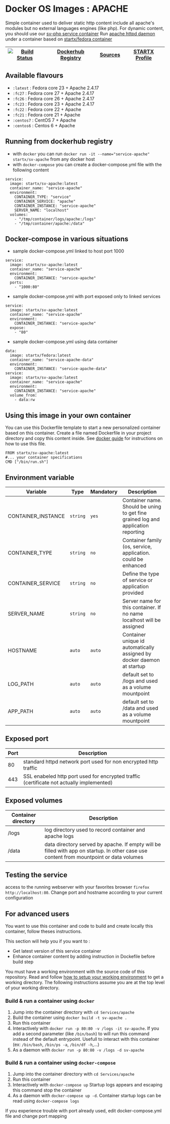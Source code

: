 # Docker OS Images : APACHE

Simple container used to deliver static http content include all apache's modules but no external languages engines (like php). For dynamic content, you should use our [sv-php service container](https://hub.docker.com/r/startx/sv-php)
Run [apache httpd daemon](https://httpd.apache.org/) under a container 
based on [startx/fedora container](https://hub.docker.com/r/startx/fedora)

| [![Build Status](https://travis-ci.org/startxfr/docker-images.svg?branch=master)](https://travis-ci.org/startxfr/docker-images) | [Dockerhub Registry](https://hub.docker.com/r/startx/sv-apache/) | [Sources](https://github.com/startxfr/docker-images/Services/apache)             | [STARTX Profile](https://github.com/startxfr) | 
|-------------------------------------------------------------------------------------------------------------------|------------------------------------------------------------------|----------------------------------------------------------------------------------|-----------------------------------------------|

## Available flavours

* `:latest` : Fedora core 23 + Apache 2.4.17
* `:fc27` : Fedora core 27 + Apache 2.4.17
* `:fc26` : Fedora core 26 + Apache 2.4.17
* `:fc23` : Fedora core 23 + Apache 2.4.17
* `:fc22` : Fedora core 22 + Apache 
* `:fc21` : Fedora core 21 + Apache 
* `:centos7` : CentOS 7 + Apache 
* `:centos6` : Centos 6 + Apache 

## Running from dockerhub registry

* with `docker` you can run `docker run -it --name="service-apache" startx/sv-apache` from any docker host
* with `docker-compose` you can create a docker-compose.yml file with the following content
```
service:
  image: startx/sv-apache:latest
  container_name: "service-apache"
  environment:
    CONTAINER_TYPE: "service"
    CONTAINER_SERVICE: "apache"
    CONTAINER_INSTANCE: "service-apache"
    SERVER_NAME: "localhost"
  volumes:
    - "/tmp/container/logs/apache:/logs"
    - "/tmp/container/apache:/data"
```

## Docker-compose in various situations

* sample docker-compose.yml linked to host port 1000
```
service:
  image: startx/sv-apache:latest
  container_name: "service-apache"
  environment:
    CONTAINER_INSTANCE: "service-apache"
  ports:
    - "1000:80"
```
* sample docker-compose.yml with port exposed only to linked services
```
service:
  image: startx/sv-apache:latest
  container_name: "service-apache"
  environment:
    CONTAINER_INSTANCE: "service-apache"
  expose:
    - "80"
```
* sample docker-compose.yml using data container
```
data:
  image: startx/fedora:latest
  container_name: "service-apache-data"
  environment:
    CONTAINER_INSTANCE: "service-apache-data"
service:
  image: startx/sv-apache:latest
  container_name: "service-apache"
  environment:
    CONTAINER_INSTANCE: "service-apache"
  volume_from:
    - data:rw
```

## Using this image in your own container

You can use this Dockerfile template to start a new personalized container based on this container. Create a file named Dockerfile in your project directory and copy this content inside. See [docker guide](http://docs.docker.com/engine/reference/builder/) for instructions on how to use this file.
 ```
FROM startx/sv-apache:latest
#... your container specifications
CMD ["/bin/run.sh"]
```

## Environment variable

| Variable                  | Type     | Mandatory | Description                                                              |
|---------------------------|----------|-----------|--------------------------------------------------------------------------|
| CONTAINER_INSTANCE        | `string` | `yes`     | Container name. Should be uning to get fine grained log and application reporting
| CONTAINER_TYPE            | `string` | `no`      | Container family (os, service, application. could be enhanced 
| CONTAINER_SERVICE         | `string` | `no`      | Define the type of service or application provided
| SERVER_NAME               | `string` | `no`      | Server name for this container. If no name localhost will be assigned
| HOSTNAME                  | `auto`   | `auto`    | Container unique id automatically assigned by docker daemon at startup
| LOG_PATH                  | `auto`   | `auto`    | default set to /logs and used as a volume mountpoint
| APP_PATH                  | `auto`   | `auto`    | default set to /data and used as a volume mountpoint

## Exposed port

| Port  | Description                                                              |
|-------|--------------------------------------------------------------------------|
| 80    | standard httpd network port used for non encrypted http traffic
| 443   | SSL enabeled http port used for encrypted traffic (certificate not actually implemented)

## Exposed volumes

| Container directory  | Description                                                              |
|----------------------|--------------------------------------------------------------------------|
| /logs                | log directory used to record container and apache logs
| /data                | data directory served by apache. If empty will be filled with app on startup. In other case use content from mountpoint or data volumes

## Testing the service

access to the running webserver with your favorites browser `firefox http://localhost:80`. Change port and hostname according to your current configuration

## For advanced users

You want to use this container and code to build and create locally this container, follow theses instructions.

This section will help you if you want to :
* Get latest version of this service container
* Enhance container content by adding instruction in Dockefile before build step

You must have a working environment with the source code of this repository. Read and follow [how to setup your working environment](https://github.com/startxfr/docker-images#setup-your-working-environment-mandatory) to get a working directory. The following instructions assume you are at the top level of your working directory.

### Build & run a container using `docker`

1. Jump into the container directory with `cd Services/apache`
2. Build the container using `docker build -t sv-apache .`
3. Run this container 
  1. Interactively with `docker run -p 80:80 -v /logs -it sv-apache`. If you add a second parameter (like `/bin/bash`) to will run this command instead of the default entrypoint. Usefull to interact with this container (ex: `/bin/bash`, `/bin/ps -a`, `/bin/df -h`,...) 
  2. As a daemon with `docker run -p 80:80 -v /logs -d sv-apache`


### Build & run a container using `docker-compose`

1. Jump into the container directory with `cd Services/apache`
2. Run this container 
  1. Interactively with `docker-compose up` Startup logs appears and escaping this command stop the container
  2. As a daemon with `docker-compose up -d`. Container startup logs can be read using `docker-compose logs`

If you experience trouble with port already used, edit docker-compose.yml file and change port mapping
